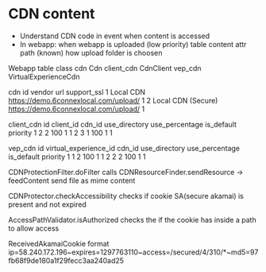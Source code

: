 # CDN content

- Understand CDN code in event
  when content is accessed
- In webapp: when webapp is uploaded (low priority)
table content attr path (known)
how upload folder is choosen

Webapp
table 		class
cdn		Cdn
client_cdn	CdnClient
vep_cdn		VirtualExperienceCdn


cdn
id	vendor	url	support_ssl
1	Local CDN	https://demo.6connexlocal.com/upload/	1
2	Local CDN (Secure)	https://demo.6connexlocal.com/upload/	1

client_cdn
id	client_id	cdn_id	use_directory	use_percentage	is_default	priority
1	2	2		100	1	1
2	3	1		100	1	1

vep_cdn
id	virtual_experience_id	cdn_id	use_directory	use_percentage	is_default	priority
1	1	2		100	1	1
2	2	2		100	1	1

CDNProtectionFilter.doFilter
 calls CDNResourceFinder.sendResource -> feedContent 
  send file as mime content


CDNProtector.checkAccessibility checks if cookie SA(secure akamai) is present and not expired

AccessPathValidator.isAuthorized 
checks the if the cookie has inside a path to allow access

ReceivedAkamaiCookie
  format
  ip=58.240.172.196~expires=1297763110~access=/secured/4/310/*~md5=97fb68f9de180a1f29fecc3aa240ad25

